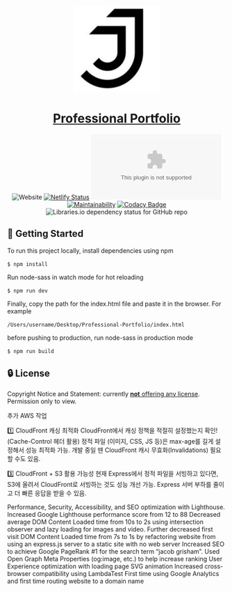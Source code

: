<div align="center">
  <img width="200" src="favicon_io/android-chrome-512x512.png" alt="Portfolio logo">

# [Professional Portfolio](https://www.jacobgrisham.com/)
![Website](https://img.shields.io/website?down_color=red&down_message=offline&up_color=brightgreen&up_message=online&url=https%3A%2F%2Fwww.jacobgrisham.com%2F)
[![Netlify Status](https://api.netlify.com/api/v1/badges/040fac56-0e0d-4276-932e-ca308f06161c/deploy-status)](https://app.netlify.com/sites/jacobgrisham/deploys)
![Mozilla HTTP Observatory Grade](https://img.shields.io/mozilla-observatory/grade/jacobgrisham.com)
[![Maintainability](https://api.codeclimate.com/v1/badges/ebf5d81dbf5eb3a6318c/maintainability)](https://codeclimate.com/github/JacobGrisham/Professional-Portfolio/maintainability)
[![Codacy Badge](https://app.codacy.com/project/badge/Grade/f4ceb1f87f274625ad7369bc30246eec)](https://www.codacy.com/gh/JacobGrisham/Professional-Portfolio/dashboard?utm_source=github.com&amp;utm_medium=referral&amp;utm_content=JacobGrisham/Professional-Portfolio&amp;utm_campaign=Badge_Grade)
![Libraries.io dependency status for GitHub repo](https://img.shields.io/librariesio/github/jacobgrisham/Professional-Portfolio) 
</div>

## 🚀 Getting Started
To run this project locally, install dependencies using npm
```
$ npm install
```
Run node-sass in watch mode for hot reloading
```
$ npm run dev
```
Finally, copy the path for the index.html file and paste it in the browser. For example
```
/Users/username/Desktop/Professional-Portfolio/index.html
```
before pushing to production, run node-sass in production mode
```
$ npm run build
```

## 🔒 License
Copyright Notice and Statement: currently [**not** offering any license](https://choosealicense.com/no-permission/). Permission only to view.



추가 AWS 작업

1️⃣ CloudFront 캐싱 최적화
CloudFront에서 캐싱 정책을 적절히 설정했는지 확인! (Cache-Control 헤더 활용)
정적 파일 (이미지, CSS, JS 등)은 max-age를 길게 설정해서 성능 최적화 가능.
개발 중일 땐 CloudFront 캐시 무효화(Invalidations) 필요할 수도 있음.

3️⃣ CloudFront + S3 활용 가능성
현재 Express에서 정적 파일을 서빙하고 있다면, S3에 올려서 CloudFront로 서빙하는 것도 성능 개선 가능.
Express 서버 부하를 줄이고 더 빠른 응답을 받을 수 있음.


Performance, Security, Accessibility, and SEO optimization with Lighthouse. Increased Google Lighthouse performance score from 12 to 88
Decreased average DOM Content Loaded time from 10s to 2s using intersection observer and lazy loading for images and video. Further decreased first visit DOM Content Loaded time from 7s to 1s by refactoring website from using an express.js server to a static site with no web server
Increased SEO to achieve Google PageRank #1 for the search term “jacob grisham”. Used Open Graph Meta Properties (og:image, etc.) to help increase ranking
User Experience optimization with loading page SVG animation
Increased cross-browser compatibility using LambdaTest
First time using Google Analytics and first time routing website to a domain name

